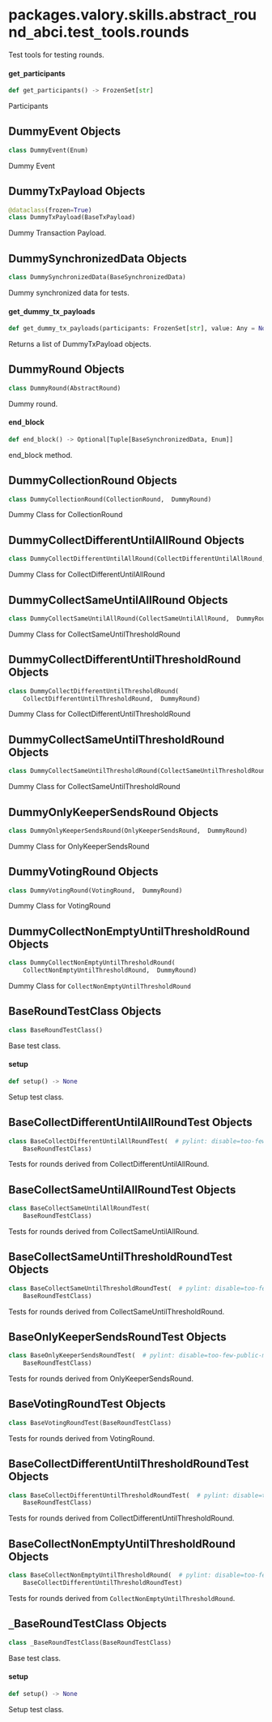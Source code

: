 <a id="packages.valory.skills.abstract_round_abci.test_tools.rounds"></a>

# packages.valory.skills.abstract`_`round`_`abci.test`_`tools.rounds

Test tools for testing rounds.

<a id="packages.valory.skills.abstract_round_abci.test_tools.rounds.get_participants"></a>

#### get`_`participants

```python
def get_participants() -> FrozenSet[str]
```

Participants

<a id="packages.valory.skills.abstract_round_abci.test_tools.rounds.DummyEvent"></a>

## DummyEvent Objects

```python
class DummyEvent(Enum)
```

Dummy Event

<a id="packages.valory.skills.abstract_round_abci.test_tools.rounds.DummyTxPayload"></a>

## DummyTxPayload Objects

```python
@dataclass(frozen=True)
class DummyTxPayload(BaseTxPayload)
```

Dummy Transaction Payload.

<a id="packages.valory.skills.abstract_round_abci.test_tools.rounds.DummySynchronizedData"></a>

## DummySynchronizedData Objects

```python
class DummySynchronizedData(BaseSynchronizedData)
```

Dummy synchronized data for tests.

<a id="packages.valory.skills.abstract_round_abci.test_tools.rounds.get_dummy_tx_payloads"></a>

#### get`_`dummy`_`tx`_`payloads

```python
def get_dummy_tx_payloads(participants: FrozenSet[str], value: Any = None, vote: Optional[bool] = False, is_value_none: bool = False, is_vote_none: bool = False) -> List[DummyTxPayload]
```

Returns a list of DummyTxPayload objects.

<a id="packages.valory.skills.abstract_round_abci.test_tools.rounds.DummyRound"></a>

## DummyRound Objects

```python
class DummyRound(AbstractRound)
```

Dummy round.

<a id="packages.valory.skills.abstract_round_abci.test_tools.rounds.DummyRound.end_block"></a>

#### end`_`block

```python
def end_block() -> Optional[Tuple[BaseSynchronizedData, Enum]]
```

end_block method.

<a id="packages.valory.skills.abstract_round_abci.test_tools.rounds.DummyCollectionRound"></a>

## DummyCollectionRound Objects

```python
class DummyCollectionRound(CollectionRound,  DummyRound)
```

Dummy Class for CollectionRound

<a id="packages.valory.skills.abstract_round_abci.test_tools.rounds.DummyCollectDifferentUntilAllRound"></a>

## DummyCollectDifferentUntilAllRound Objects

```python
class DummyCollectDifferentUntilAllRound(CollectDifferentUntilAllRound,  DummyRound)
```

Dummy Class for CollectDifferentUntilAllRound

<a id="packages.valory.skills.abstract_round_abci.test_tools.rounds.DummyCollectSameUntilAllRound"></a>

## DummyCollectSameUntilAllRound Objects

```python
class DummyCollectSameUntilAllRound(CollectSameUntilAllRound,  DummyRound)
```

Dummy Class for CollectSameUntilThresholdRound

<a id="packages.valory.skills.abstract_round_abci.test_tools.rounds.DummyCollectDifferentUntilThresholdRound"></a>

## DummyCollectDifferentUntilThresholdRound Objects

```python
class DummyCollectDifferentUntilThresholdRound(
    CollectDifferentUntilThresholdRound,  DummyRound)
```

Dummy Class for CollectDifferentUntilThresholdRound

<a id="packages.valory.skills.abstract_round_abci.test_tools.rounds.DummyCollectSameUntilThresholdRound"></a>

## DummyCollectSameUntilThresholdRound Objects

```python
class DummyCollectSameUntilThresholdRound(CollectSameUntilThresholdRound,  DummyRound)
```

Dummy Class for CollectSameUntilThresholdRound

<a id="packages.valory.skills.abstract_round_abci.test_tools.rounds.DummyOnlyKeeperSendsRound"></a>

## DummyOnlyKeeperSendsRound Objects

```python
class DummyOnlyKeeperSendsRound(OnlyKeeperSendsRound,  DummyRound)
```

Dummy Class for OnlyKeeperSendsRound

<a id="packages.valory.skills.abstract_round_abci.test_tools.rounds.DummyVotingRound"></a>

## DummyVotingRound Objects

```python
class DummyVotingRound(VotingRound,  DummyRound)
```

Dummy Class for VotingRound

<a id="packages.valory.skills.abstract_round_abci.test_tools.rounds.DummyCollectNonEmptyUntilThresholdRound"></a>

## DummyCollectNonEmptyUntilThresholdRound Objects

```python
class DummyCollectNonEmptyUntilThresholdRound(
    CollectNonEmptyUntilThresholdRound,  DummyRound)
```

Dummy Class for `CollectNonEmptyUntilThresholdRound`

<a id="packages.valory.skills.abstract_round_abci.test_tools.rounds.BaseRoundTestClass"></a>

## BaseRoundTestClass Objects

```python
class BaseRoundTestClass()
```

Base test class.

<a id="packages.valory.skills.abstract_round_abci.test_tools.rounds.BaseRoundTestClass.setup"></a>

#### setup

```python
def setup() -> None
```

Setup test class.

<a id="packages.valory.skills.abstract_round_abci.test_tools.rounds.BaseCollectDifferentUntilAllRoundTest"></a>

## BaseCollectDifferentUntilAllRoundTest Objects

```python
class BaseCollectDifferentUntilAllRoundTest(  # pylint: disable=too-few-public-methods
    BaseRoundTestClass)
```

Tests for rounds derived from CollectDifferentUntilAllRound.

<a id="packages.valory.skills.abstract_round_abci.test_tools.rounds.BaseCollectSameUntilAllRoundTest"></a>

## BaseCollectSameUntilAllRoundTest Objects

```python
class BaseCollectSameUntilAllRoundTest(
    BaseRoundTestClass)
```

Tests for rounds derived from CollectSameUntilAllRound.

<a id="packages.valory.skills.abstract_round_abci.test_tools.rounds.BaseCollectSameUntilThresholdRoundTest"></a>

## BaseCollectSameUntilThresholdRoundTest Objects

```python
class BaseCollectSameUntilThresholdRoundTest(  # pylint: disable=too-few-public-methods
    BaseRoundTestClass)
```

Tests for rounds derived from CollectSameUntilThresholdRound.

<a id="packages.valory.skills.abstract_round_abci.test_tools.rounds.BaseOnlyKeeperSendsRoundTest"></a>

## BaseOnlyKeeperSendsRoundTest Objects

```python
class BaseOnlyKeeperSendsRoundTest(  # pylint: disable=too-few-public-methods
    BaseRoundTestClass)
```

Tests for rounds derived from OnlyKeeperSendsRound.

<a id="packages.valory.skills.abstract_round_abci.test_tools.rounds.BaseVotingRoundTest"></a>

## BaseVotingRoundTest Objects

```python
class BaseVotingRoundTest(BaseRoundTestClass)
```

Tests for rounds derived from VotingRound.

<a id="packages.valory.skills.abstract_round_abci.test_tools.rounds.BaseCollectDifferentUntilThresholdRoundTest"></a>

## BaseCollectDifferentUntilThresholdRoundTest Objects

```python
class BaseCollectDifferentUntilThresholdRoundTest(  # pylint: disable=too-few-public-methods
    BaseRoundTestClass)
```

Tests for rounds derived from CollectDifferentUntilThresholdRound.

<a id="packages.valory.skills.abstract_round_abci.test_tools.rounds.BaseCollectNonEmptyUntilThresholdRound"></a>

## BaseCollectNonEmptyUntilThresholdRound Objects

```python
class BaseCollectNonEmptyUntilThresholdRound(  # pylint: disable=too-few-public-methods
    BaseCollectDifferentUntilThresholdRoundTest)
```

Tests for rounds derived from `CollectNonEmptyUntilThresholdRound`.

<a id="packages.valory.skills.abstract_round_abci.test_tools.rounds._BaseRoundTestClass"></a>

## `_`BaseRoundTestClass Objects

```python
class _BaseRoundTestClass(BaseRoundTestClass)
```

Base test class.

<a id="packages.valory.skills.abstract_round_abci.test_tools.rounds._BaseRoundTestClass.setup"></a>

#### setup

```python
def setup() -> None
```

Setup test class.

